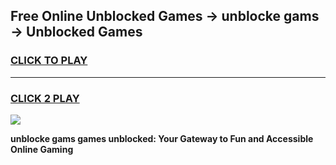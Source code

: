 
## Free Online Unblocked Games → unblocke gams → Unblocked Games
<h3>
<a href="https://premium.freeplayer.one?title=unblocke_gams&ref=21F">CLICK TO PLAY</a></h3>
<hr>

<h3>
<a href="https://premium.freeplayer.one?title=unblocke_gams&ref=21F">CLICK 2 PLAY</a>
  
</h3>

<a href="https://premium.freeplayer.one?title=unblocke_gams&ref=21F/"><img src="https://clearcache.store/games.png"></a>


**unblocke gams games unblocked: Your Gateway to Fun and Accessible Online Gaming**
